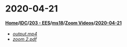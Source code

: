 # 2020-04-21
#### [Home](../../../../..)/[IDC](../../../..)/[203 - EES](../../..)/[ms18](../..)/[Zoom Videos](..)/[2020-04-21]()
- [_output.mp4_](output.mp4)
- [_zoom 2.pdf_](zoom%202.pdf)
